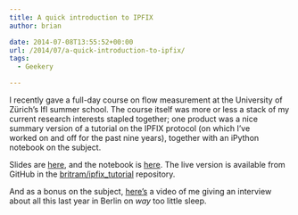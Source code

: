 ```yaml
---
title: A quick introduction to IPFIX
author: brian

date: 2014-07-08T13:55:52+00:00
url: /2014/07/a-quick-introduction-to-ipfix/
tags:
  - Geekery

---
```

I recently gave a full-day course on flow measurement at the University of Zürich&#8217;s IfI summer school. The course itself was more or less a stack of my current research interests stapled together; one product was a nice summary version of a tutorial on the IPFIX protocol (on which I&#8217;ve worked on and off for the past nine years), together with an iPython notebook on the subject.

Slides are [here][1], and the notebook is [here][2]. The live version is available from GitHub in the [britram/ipfix_tutorial][3] repository.

And as a bonus on the subject, [here&#8217;s][4] a video of me giving an interview about all this last year in Berlin on _way_ too little sleep.

 [1]: /pdf/ipfix-short.pdf
 [2]: http://nbviewer.ipython.org/github/britram/ipfix-tutorial/blob/master/notebooks/Introducing%20IPFIX.ipynb
 [3]: https://github.com/britram/ipfix-tutorial
 [4]: https://www.youtube.com/watch?v=bMF3coSAl0s